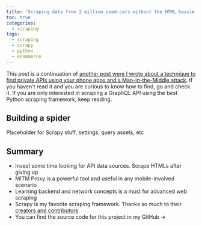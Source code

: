 ```yaml
---
title: 'Scraping data from 2 million used-cars without the HTML hassle'
toc: true
categories:
  - scraping
tags:
  - scraping
  - scrapy
  - python
  - ecommerce
---
```


This post is a continuation of <a href="{% post_url 2021-03-19-scraping-used-cars-api %}">another post were I wrote about a technique to find private APIs using your phone apps and a Man-in-the-Middle attack</a>. If you haven't read it and you are curious to know how to find, go and check it. If you are only interested in scraping a GraphQL API using the best Python scraping framework, keep reading.


## Building a spider
Placeholder for Scrapy stuff, settings, query assets, etc

## Summary
- Invest some time looking for API data sources. Scrape HTMLs after giving up
- MITM Proxy is a powerful tool and useful in any mobile-involved scenario
- Learning backend and network concepts is a must for advanced web scraping
- Scrapy is my favorite scraping framework. Thanks so much to their [creators and contributors](https://github.com/scrapy/scrapy/graphs/contributors)
- You can find the source code for this project in my GitHub -> 
